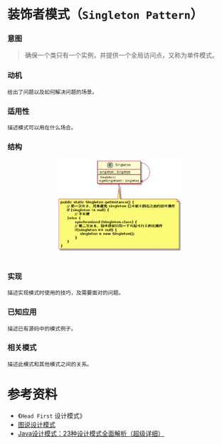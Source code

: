 装饰者模式（`Singleton Pattern`）
====================
### **意图**
> 确保一个类只有一个实例，并提供一个全局访问点，又称为单件模式。


### **动机**
 
    给出了问题以及如何解决问题的场景。
### **适用性**
    描述模式可以用在什么场合。

### **结构**
<div align="center"> <img src="images/11.singleton.png" width="280px"> </div><br>

### **实现**

    描述实现模式时使用的技巧，及需要面对的问题。
### **已知应用**

    描述已有源码中的模式例子。
### **相关模式**
    描述此模式和其他模式之间的关系。


# 参考资料
- 《`Head First` 设计模式》
- [图说设计模式](https://design-patterns.readthedocs.io/zh_CN/latest/index.html)
- [Java设计模式：23种设计模式全面解析（超级详细）](http://c.biancheng.net/design_pattern/)
